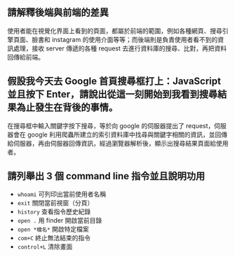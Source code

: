## 請解釋後端與前端的差異

使用者能在視覺化界面上看到的頁面，都屬於前端的範圍，例如各種網頁、搜尋引擎頁面、臉書和 instagram 的使用介面等等；而後端則是負責使用者看不到的資訊處理，接收 server 傳遞的各種 request 去進行資料庫的搜尋、比對，再把資料回傳給前端。


## 假設我今天去 Google 首頁搜尋框打上：JavaScript 並且按下 Enter，請說出從這一刻開始到我看到搜尋結果為止發生在背後的事情。

在搜尋框中輸入關鍵字按下搜尋，等於向 google 的伺服器提出了 request，伺服器會在 google 利用爬蟲所建立的索引資料庫中找尋與關鍵字相關的資訊，並回傳給伺服器，再由伺服器回傳資訊，經過瀏覽器解析後，顯示出搜尋結果頁面給使用者。

## 請列舉出 3 個 command line 指令並且說明功用

+ ``whoami`` 可列印出當前使用者名稱
+ ``exit`` 關閉當前視窗（分頁）
+ ``history`` 查看指令歷史紀錄
+ ``open .`` 用 finder 開啟當前目錄
+ ``open *檔名*`` 開啟特定檔案
+ ``com+C`` 終止無法結束的指令
+ ``control+L`` 清除畫面
